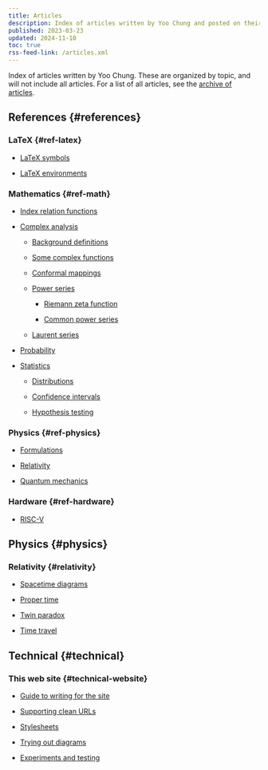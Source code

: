 ```yaml
---
title: Articles
description: Index of articles written by Yoo Chung and posted on their personal web site.
published: 2023-03-23
updated: 2024-11-10
toc: true
rss-feed-link: /articles.xml
---
```


Index of articles written by Yoo Chung.
These are organized by topic, and will not include all articles.
For a list of all articles, see the [archive of articles](/article/archive).

## References {#references}

### LaTeX {#ref-latex}

*   [LaTeX symbols](/article/reference/latex/symbols)

*   [LaTeX environments](/article/reference/latex/environments)

### Mathematics {#ref-math}

*   [Index relation functions](/article/reference/math/index-relation/)

*   [Complex analysis](/article/reference/math/analysis/complex/)

    *   [Background definitions](/article/reference/math/analysis/complex/background)

    *   [Some complex functions](/article/reference/math/analysis/complex/functions/)

    *   [Conformal mappings](/article/reference/math/analysis/complex/conformal-mappings/)

    *   [Power series](/article/reference/math/analysis/complex/power-series/)

        *   [Riemann zeta function](/article/reference/math/analysis/complex/power-series/zeta)

        *   [Common power series](/article/reference/math/analysis/complex/power-series/common)

    *   [Laurent series](/article/reference/math/analysis/complex/laurent-series/)

*   [Probability](/article/reference/math/probability)

*   [Statistics](/article/reference/math/statistics/)

    *   [Distributions](/article/reference/math/statistics/distributions)

    *   [Confidence intervals](/article/reference/math/statistics/confidence-intervals/)

    *   [Hypothesis testing](/article/reference/math/statistics/hypothesis-testing/)

### Physics {#ref-physics}

*   [Formulations](/article/reference/physics/formulations/)

*   [Relativity](/article/reference/physics/relativity/)

*   [Quantum mechanics](/article/reference/physics/quantum-mechanics/)

### Hardware {#ref-hardware}

*   [RISC-V](/article/reference/hardware/riscv/)

## Physics {#physics}

### Relativity {#relativity}

*   [Spacetime diagrams](/article/physics/relativity/spacetime-diagrams)

*   [Proper time](/article/physics/relativity/proper-time/)

*   [Twin paradox](/article/physics/relativity/paradox/twin/)

*   [Time travel](/article/physics/relativity/superluminal/)

## Technical {#technical}

### This web site {#technical-website}

*   [Guide to writing for the site](/article/technical/website/guide)

*   [Supporting clean URLs](/article/technical/website/extensionless)

*   [Stylesheets](/article/technical/website/styles/)

*   [Trying out diagrams](/article/technical/website/diagrams/trying-out)

*   [Experiments and testing](/article/technical/website/experiments/)
